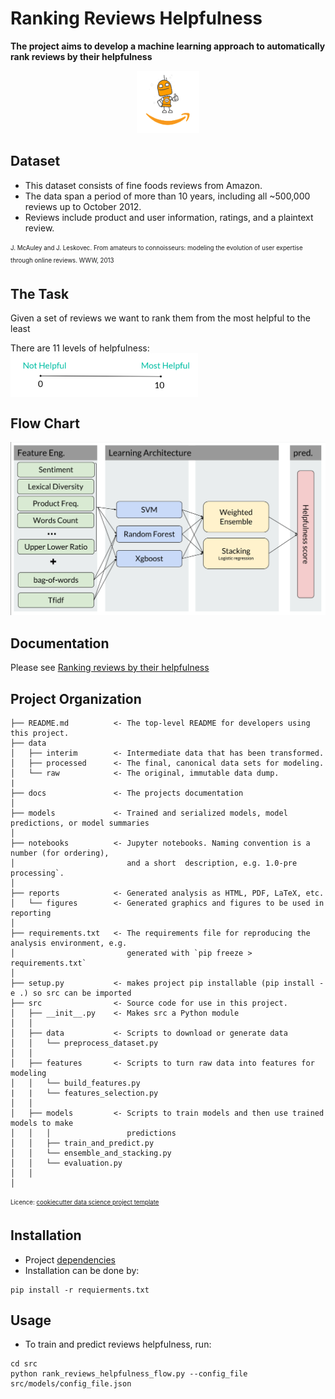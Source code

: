 Ranking Reviews Helpfulness
==============================

**The project aims to develop a machine learning approach to automatically rank reviews by their helpfulness**
<p align="center">
  <img src="docs/helpfulness_logo.jpg" width=100 height=100>
</p>

Dataset
--------
* This dataset consists of fine foods reviews from Amazon.
* The data span a period of more than 10 years, including all
~500,000 reviews up to October 2012.
* Reviews include product and user information, ratings, and a
plaintext review.

<sub><sup>J. McAuley and J. Leskovec. From amateurs to connoisseurs: modeling the evolution of user expertise through online reviews. WWW, 2013</sup></sub>

The Task
------------
Given a set of reviews we want to rank them from the most helpful to the least

There are 11 levels of helpfulness:
<img src="docs/ranking_scale.jpg" alt="rank_scale" align="center" width="300px"/>


Flow Chart
----------
<p align="center">
  <img src="docs/flow_chart.jpg" width=700 >
</p>


Documentation
------------

Please see  <a href='https://drive.google.com/file/d/1ugqPiowyRqqIluPHLx3DdNd0EqPdrFHF/view?usp=sharing'>Ranking reviews by their helpfulness</a><br>


Project Organization
------------

   
    ├── README.md          <- The top-level README for developers using this project.
    ├── data
    │   ├── interim        <- Intermediate data that has been transformed.
    │   ├── processed      <- The final, canonical data sets for modeling.
    │   └── raw            <- The original, immutable data dump.
    |
    ├── docs               <- The projects documentation
    │
    ├── models             <- Trained and serialized models, model predictions, or model summaries
    │
    ├── notebooks          <- Jupyter notebooks. Naming convention is a number (for ordering),
    │                         and a short  description, e.g. 1.0-pre processing`.
    │
    ├── reports            <- Generated analysis as HTML, PDF, LaTeX, etc.
    │   └── figures        <- Generated graphics and figures to be used in reporting
    │
    ├── requirements.txt   <- The requirements file for reproducing the analysis environment, e.g.
    │                         generated with `pip freeze > requirements.txt`
    │
    ├── setup.py           <- makes project pip installable (pip install -e .) so src can be imported
    ├── src                <- Source code for use in this project.
    │   ├── __init__.py    <- Makes src a Python module
    │   │
    │   ├── data           <- Scripts to download or generate data
    │   │   └── preprocess_dataset.py
    │   │
    │   ├── features       <- Scripts to turn raw data into features for modeling
    │   │   └── build_features.py
    |   |   └── features_selection.py
    │   │
    │   ├── models         <- Scripts to train models and then use trained models to make
    │   │   │                 predictions
    │   │   ├── train_and_predict.py
    │   │   └── ensemble_and_stacking.py
    │   │   └── evaluation.py
    │   │
    │
<sub><sup> Licence: <a target="_blank" href="https://drivendata.github.io/cookiecutter-data-science/">cookiecutter data science project template</a>  </sup></sub>

Installation
------------
* Project 
<a href='https://bitbucket.org/talazaria/ranking_reviews_helpfulness/src/master/requirements.txt'>dependencies</a><br>
* Installation can be done by:
```commandline
pip install -r requierments.txt
```

Usage
------------
* To train and predict reviews helpfulness, run:
```commandline
cd src
python rank_reviews_helpfulness_flow.py --config_file src/models/config_file.json
```
